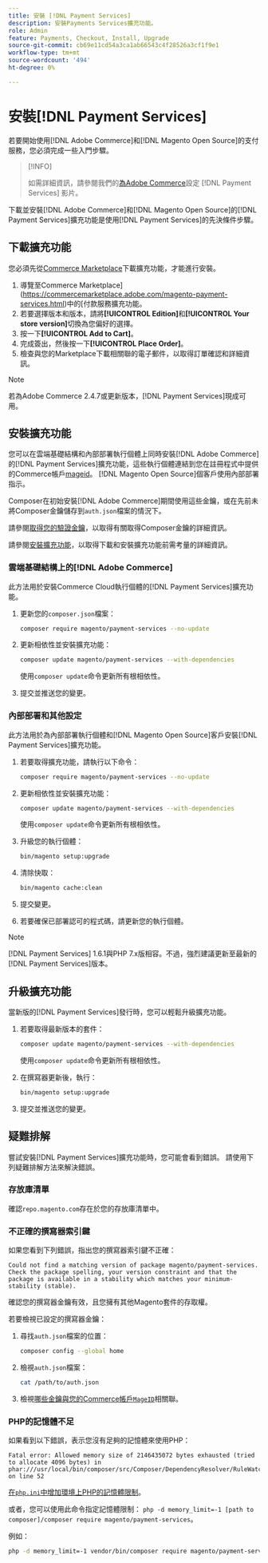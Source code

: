 ```yaml
---
title: 安裝 [!DNL Payment Services]
description: 安裝Payments Services擴充功能。
role: Admin
feature: Payments, Checkout, Install, Upgrade
source-git-commit: cb69e11cd54a3ca1ab66543c4f28526a3cf1f9e1
workflow-type: tm+mt
source-wordcount: '494'
ht-degree: 0%

---
```


# 安裝[!DNL Payment Services]

若要開始使用[!DNL Adobe Commerce]和[!DNL Magento Open Source]的支付服務，您必須完成一些入門步驟。

>[!INFO]
>
> 如需詳細資訊，請參閱我們的[為Adobe Commerce](https://experienceleague.adobe.com/en/docs/commerce-learn/tutorials/admin/adobe-commerce-services/configure-adobe-payment-services)設定 [!DNL Payment Services] 影片。

下載並安裝[!DNL Adobe Commerce]和[!DNL Magento Open Source]的[!DNL Payment Services]擴充功能是使用[!DNL Payment Services]的先決條件步驟。

## 下載擴充功能

您必須先從[Commerce Marketplace](https://experienceleague.adobe.com/docs/commerce-admin/start/resources/commerce-marketplace.html)下載擴充功能，才能進行安裝。

1. 導覽至Commerce Marketplace](https://commercemarketplace.adobe.com/magento-payment-services.html)中的[付款服務擴充功能。
1. 若要選擇版本和版本，請將&#x200B;**[!UICONTROL Edition]**&#x200B;和&#x200B;**[!UICONTROL Your store version]**&#x200B;切換為您偏好的選擇。
1. 按一下&#x200B;**[!UICONTROL Add to Cart]**。
1. 完成簽出，然後按一下&#x200B;**[!UICONTROL Place Order]**。
1. 檢查與您的Marketplace下載相關聯的電子郵件，以取得訂單確認和詳細資訊。

>[!NOTE]
>
> 若為Adobe Commerce 2.4.7或更新版本，[!DNL Payment Services]現成可用。

## 安裝擴充功能

您可以在雲端基礎結構和內部部署執行個體上同時安裝[!DNL Adobe Commerce]的[!DNL Payment Services]擴充功能，這些執行個體連結到您在註冊程式中提供的Commerce帳戶[mageid](https://developer.adobe.com/commerce/marketplace/guides/sellers/profile-information/#access-keys)。
[!DNL Magento Open Source]個客戶使用內部部署指示。

Composer在初始安裝[!DNL Adobe Commerce]期間使用這些金鑰，或在先前未將Composer金鑰儲存到`auth.json`檔案的情況下。

請參閱[取得您的驗證金鑰](https://experienceleague.adobe.com/en/docs/commerce-operations/installation-guide/prerequisites/authentication-keys)，以取得有關取得Composer金鑰的詳細資訊。

請參閱[安裝擴充功能](https://experienceleague.adobe.com/en/docs/commerce-operations/installation-guide/tutorials/extensions)，以取得下載和安裝擴充功能前需考量的詳細資訊。

### 雲端基礎結構上的[!DNL Adobe Commerce]

此方法用於安裝Commerce Cloud執行個體的[!DNL Payment Services]擴充功能。

1. 更新您的`composer.json`檔案：

   ```bash
   composer require magento/payment-services --no-update
   ```

1. 更新相依性並安裝擴充功能：

   ```bash
   composer update magento/payment-services --with-dependencies
   ```

   使用`composer update`命令更新所有根相依性。

1. 提交並推送您的變更。

### 內部部署和其他設定

此方法用於為內部部署執行個體和[!DNL Magento Open Source]客戶安裝[!DNL Payment Services]擴充功能。

1. 若要取得擴充功能，請執行以下命令：

   ```bash
   composer require magento/payment-services --no-update
   ```

1. 更新相依性並安裝擴充功能：

   ```bash
   composer update magento/payment-services --with-dependencies
   ```

   使用`composer update`命令更新所有根相依性。

1. 升級您的執行個體：

   ```bash
   bin/magento setup:upgrade
   ```

1. 清除快取：

   ```bash
   bin/magento cache:clean
   ```

1. 提交變更。
1. 若要確保已部署認可的程式碼，請更新您的執行個體。

>[!NOTE]
>
> [!DNL Payment Services] 1.6.1與PHP 7.x版相容。不過，強烈建議更新至最新的[!DNL Payment Services]版本。

## 升級擴充功能

當新版的[!DNL Payment Services]發行時，您可以輕鬆升級擴充功能。

1. 若要取得最新版本的套件：

   ```bash
   composer update magento/payment-services --with-dependencies
   ```

   使用`composer update`命令更新所有根相依性。

1. 在撰寫器更新後，執行：

   ```bash
   bin/magento setup:upgrade
   ```

1. 提交並推送您的變更。

## 疑難排解

嘗試安裝[!DNL Payment Services]擴充功能時，您可能會看到錯誤。 請使用下列疑難排解方法來解決錯誤。

### 存放庫清單

確認`repo.magento.com`存在於您的存放庫清單中。

### 不正確的撰寫器索引鍵

如果您看到下列錯誤，指出您的撰寫器索引鍵不正確：

```
Could not find a matching version of package magento/payment-services. Check the package spelling, your version constraint and that the package is available in a stability which matches your minimum-stability (stable).
```

確認您的撰寫器金鑰有效，且您擁有其他Magento套件的存取權。

若要檢視已設定的撰寫器金鑰：

1. 尋找`auth.json`檔案的位置：

   ```bash
   composer config --global home
   ```

1. 檢視`auth.json`檔案：

   ```bash
   cat /path/to/auth.json
   ```

1. 檢視[哪些金鑰與您的Commerce帳戶`MageID`](https://experienceleague.adobe.com/en/docs/commerce-operations/installation-guide/prerequisites/authentication-keys)相關聯。

### PHP的記憶體不足

如果看到以下錯誤，表示您沒有足夠的記憶體來使用PHP：

```
Fatal error: Allowed memory size of 2146435072 bytes exhausted (tried to allocate 4096 bytes) in phar:///usr/local/bin/composer/src/Composer/DependencyResolver/RuleWatchGraph.php on line 52
```

[在`php.ini`中增加環境上PHP的記憶體限制](https://experienceleague.adobe.com/en/docs/commerce-cloud-service/user-guide/configure/app/php-settings#increase-php-memory-limit)。

或者，您可以使用此命令指定記憶體限制： `php -d memory_limit=-1 [path to composer]/composer require magento/payment-services`。

例如：

```bash
php -d memory_limit=-1 vendor/bin/composer require magento/payment-services
```
